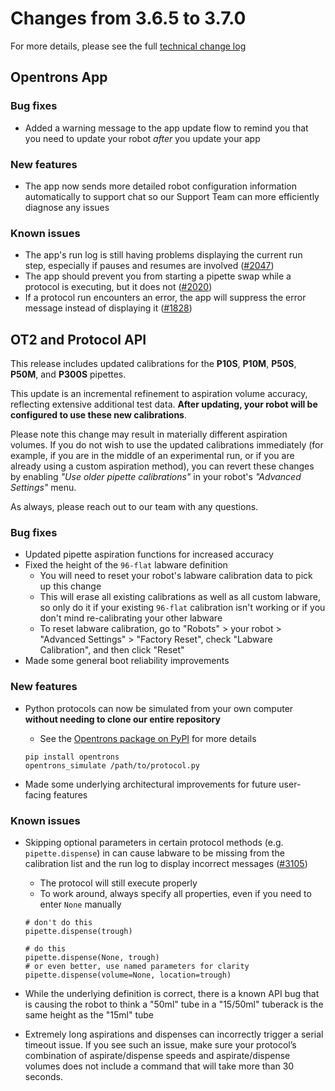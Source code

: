 # Changes from 3.6.5 to 3.7.0

For more details, please see the full [technical change log][changelog]

[changelog]: https://github.com/Opentrons/opentrons/blob/edge/CHANGELOG.md

<!-- start:@opentrons/app -->
## Opentrons App

### Bug fixes

- Added a warning message to the app update flow to remind you that you need to update your robot _after_ you update your app

### New features

- The app now sends more detailed robot configuration information automatically to support chat so our Support Team can more efficiently diagnose any issues

### Known issues

- The app's run log is still having problems displaying the current run step, especially if pauses and resumes are involved ([#2047][2047])
- The app should prevent you from starting a pipette swap while a protocol is
executing, but it does not ([#2020][2020])
- If a protocol run encounters an error, the app will suppress the error message instead of displaying it ([#1828][1828])

[2047]: https://github.com/Opentrons/opentrons/issues/2047
[2020]: https://github.com/Opentrons/opentrons/issues/2020
[1828]: https://github.com/Opentrons/opentrons/issues/1828

<!-- end:@opentrons/app -->

<!-- start:@opentrons/api -->
## OT2 and Protocol API

This release includes updated calibrations for the **P10S**, **P10M**, **P50S**, **P50M**, and **P300S** pipettes.

This update is an incremental refinement to aspiration volume accuracy, reflecting extensive additional test data. **After updating, your robot will be configured to use these new calibrations**.

Please note this change may result in materially different aspiration volumes. If you do not wish to use the updated calibrations immediately (for example, if you are in the middle of an experimental run, or if you are already using a custom aspiration method), you can revert these changes by enabling _"Use older pipette calibrations"_ in your robot's _"Advanced Settings"_ menu.

As always, please reach out to our team with any questions.

### Bug fixes

- Updated pipette aspiration functions for increased accuracy
- Fixed the height of the `96-flat` labware definition
    - You will need to reset your robot's labware calibration data to pick up this change
    - This will erase all existing calibrations as well as all custom labware, so only do it if your existing `96-flat` calibration isn't working or if you don't mind re-calibrating your other labware
    - To reset labware calibration, go to "Robots" > your robot > "Advanced Settings" > "Factory Reset", check "Labware Calibration", and then click "Reset"
- Made some general boot reliability improvements

### New features

- Python protocols can now be simulated from your own computer **without needing to clone our entire repository**
    - See the [Opentrons package on PyPI](https://pypi.org/project/opentrons/) for more details

    ```
    pip install opentrons
    opentrons_simulate /path/to/protocol.py
    ```

- Made some underlying architectural improvements for future user-facing features

### Known issues

- Skipping optional parameters in certain protocol methods (e.g. `pipette.dispense`) in can cause labware to be missing from the calibration list and the run log to display incorrect messages ([#3105][3105])
    - The protocol will still execute properly
    - To work around, always specify all properties, even if you need to enter `None` manually

    ```
    # don't do this
    pipette.dispense(trough)

    # do this
    pipette.dispense(None, trough)
    # or even better, use named parameters for clarity
    pipette.dispense(volume=None, location=trough)
    ```

- While the underlying definition is correct, there is a known API bug that is causing the robot to think a "50ml" tube in a "15/50ml" tuberack is the same height as the "15ml" tube
- Extremely long aspirations and dispenses can incorrectly trigger a serial timeout issue. If you see such an issue, make sure your protocol’s combination of aspirate/dispense speeds and aspirate/dispense volumes does not include a command that will take more than 30 seconds.

[3105]: https://github.com/Opentrons/opentrons/issues/3105

<!-- end:@opentrons/api -->
